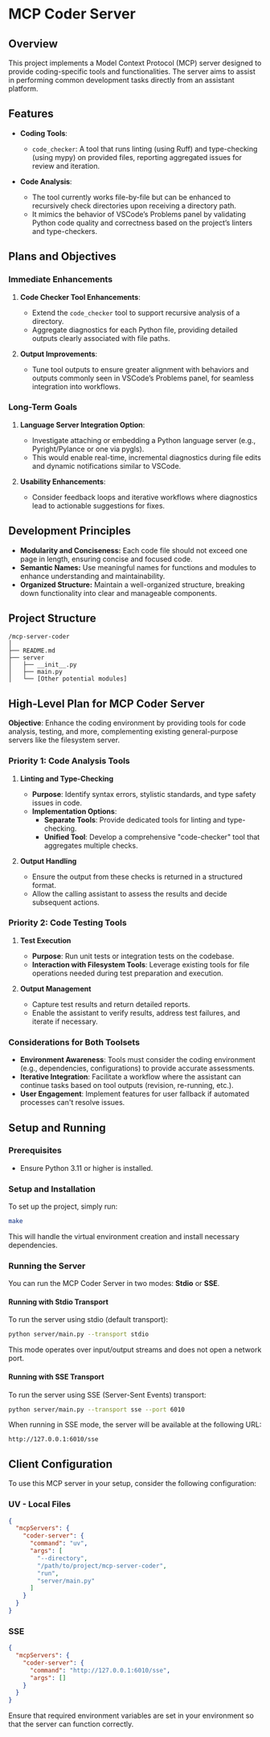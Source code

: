 # MCP Coder Server

## Overview

This project implements a Model Context Protocol (MCP) server designed to provide coding-specific tools and functionalities. The server aims to assist in performing common development tasks directly from an assistant platform.

## Features

- **Coding Tools**:

  - `code_checker`: A tool that runs linting (using Ruff) and type-checking (using mypy) on provided files, reporting aggregated issues for review and iteration.

- **Code Analysis**:
  - The tool currently works file-by-file but can be enhanced to recursively check directories upon receiving a directory path.
  - It mimics the behavior of VSCode’s Problems panel by validating Python code quality and correctness based on the project’s linters and type-checkers.

## Plans and Objectives

### Immediate Enhancements

1. **Code Checker Tool Enhancements**:

   - Extend the `code_checker` tool to support recursive analysis of a directory.
   - Aggregate diagnostics for each Python file, providing detailed outputs clearly associated with file paths.

2. **Output Improvements**:
   - Tune tool outputs to ensure greater alignment with behaviors and outputs commonly seen in VSCode’s Problems panel, for seamless integration into workflows.

### Long-Term Goals

1. **Language Server Integration Option**:

   - Investigate attaching or embedding a Python language server (e.g., Pyright/Pylance or one via pygls).
   - This would enable real-time, incremental diagnostics during file edits and dynamic notifications similar to VSCode.

2. **Usability Enhancements**:
   - Consider feedback loops and iterative workflows where diagnostics lead to actionable suggestions for fixes.

## Development Principles

- **Modularity and Conciseness:** Each code file should not exceed one page in length, ensuring concise and focused code.
- **Semantic Names:** Use meaningful names for functions and modules to enhance understanding and maintainability.
- **Organized Structure:** Maintain a well-organized structure, breaking down functionality into clear and manageable components.

## Project Structure

```
/mcp-server-coder
│
├── README.md
├── server
│   ├── __init__.py
│   ├── main.py
│   └── [Other potential modules]
```

## High-Level Plan for MCP Coder Server

**Objective**: Enhance the coding environment by providing tools for code analysis, testing, and more, complementing existing general-purpose servers like the filesystem server.

### Priority 1: Code Analysis Tools

1. **Linting and Type-Checking**

   - **Purpose**: Identify syntax errors, stylistic standards, and type safety issues in code.
   - **Implementation Options**:
     - **Separate Tools**: Provide dedicated tools for linting and type-checking.
     - **Unified Tool**: Develop a comprehensive "code-checker" tool that aggregates multiple checks.

2. **Output Handling**
   - Ensure the output from these checks is returned in a structured format.
   - Allow the calling assistant to assess the results and decide subsequent actions.

### Priority 2: Code Testing Tools

1. **Test Execution**

   - **Purpose**: Run unit tests or integration tests on the codebase.
   - **Interaction with Filesystem Tools**: Leverage existing tools for file operations needed during test preparation and execution.

2. **Output Management**
   - Capture test results and return detailed reports.
   - Enable the assistant to verify results, address test failures, and iterate if necessary.

### Considerations for Both Toolsets

- **Environment Awareness**: Tools must consider the coding environment (e.g., dependencies, configurations) to provide accurate assessments.
- **Iterative Integration**: Facilitate a workflow where the assistant can continue tasks based on tool outputs (revision, re-running, etc.).
- **User Engagement**: Implement features for user fallback if automated processes can't resolve issues.

## Setup and Running

### Prerequisites

- Ensure Python 3.11 or higher is installed.

### Setup and Installation

To set up the project, simply run:

```bash
make
```

This will handle the virtual environment creation and install necessary dependencies.

### Running the Server

You can run the MCP Coder Server in two modes: **Stdio** or **SSE**.

#### Running with Stdio Transport

To run the server using stdio (default transport):

```bash
python server/main.py --transport stdio
```

This mode operates over input/output streams and does not open a network port.

#### Running with SSE Transport

To run the server using SSE (Server-Sent Events) transport:

```bash
python server/main.py --transport sse --port 6010
```

When running in SSE mode, the server will be available at the following URL:

```
http://127.0.0.1:6010/sse
```

## Client Configuration

To use this MCP server in your setup, consider the following configuration:

### UV - Local Files

```json
{
  "mcpServers": {
    "coder-server": {
      "command": "uv",
      "args": [
        "--directory",
        "/path/to/project/mcp-server-coder",
        "run",
        "server/main.py"
      ]
    }
  }
}
```

### SSE

```json
{
  "mcpServers": {
    "coder-server": {
      "command": "http://127.0.0.1:6010/sse",
      "args": []
    }
  }
}
```

Ensure that required environment variables are set in your environment so that the server can function correctly.
